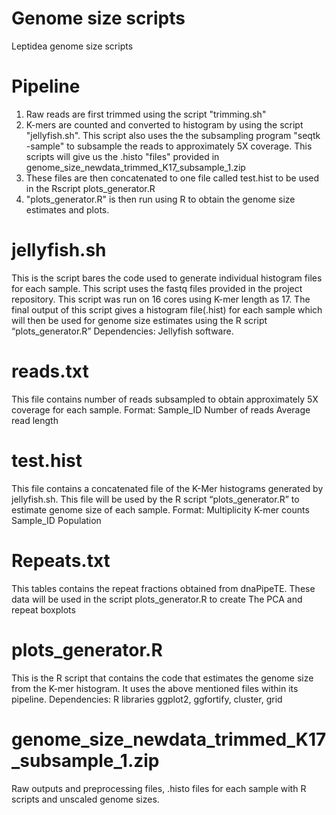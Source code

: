 # Genome size scripts
Leptidea genome size scripts
# Pipeline
1. Raw reads are first trimmed using the script "trimming.sh"
2. K-mers are counted and converted to histogram by using the script "jellyfish.sh". This script also uses the the subsampling program "seqtk -sample" to subsample the reads to approximately 5X coverage. This scripts will give us the .histo "files" provided in genome_size_newdata_trimmed_K17_subsample_1.zip
3. These files are then concatenated to one file called test.hist to be used in the Rscript plots_generator.R
4. "plots_generator.R" is then run using R to obtain the genome size estimates and plots.
# jellyfish.sh
This is the script bares the code used to generate individual histogram files for each sample. This script uses the fastq files provided in the project repository. This script was run on 16 cores using K-mer length as 17. The final output of this script gives a histogram file(.hist) for each sample which will then be used for genome size estimates using the R script “plots_generator.R”
Dependencies: Jellyfish software. 

# reads.txt
This file contains number of reads subsampled to obtain approximately 5X coverage for each sample. 
Format: Sample_ID     Number of reads     Average read length

# test.hist
This file contains a concatenated file of the K-Mer histograms generated by jellyfish.sh. This file will be used by the R script “plots_generator.R” to estimate genome size of each sample. 
Format: Multiplicity	K-mer counts 		Sample_ID 		Population


# Repeats.txt
This tables contains the repeat fractions obtained from dnaPipeTE. These data will be used in the script plots_generator.R to create The PCA and repeat boxplots

# plots_generator.R
This is the R script that contains the code that estimates the genome size from the K-mer histogram. It uses the above mentioned files within its pipeline. 
Dependencies: R libraries ggplot2, ggfortify, cluster, grid


# genome_size_newdata_trimmed_K17_subsample_1.zip
Raw outputs and preprocessing files, .histo files for each sample with R scripts and unscaled genome sizes. 

